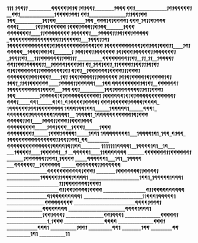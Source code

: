______________________111____________________
_____________________1¶¶11___________________
____________________¶¶¶¶¶1¶________1¶________
_____________________1¶1¶¶1________1¶¶¶______
_____¶¶1_____________1¶1¶¶___________¶¶¶1____
____¶¶1______________1¶¶¶¶____________1¶¶1___
___¶¶1_______________111¶¶_____________1¶¶___
__1¶¶________________1¶1¶¶______________1¶¶__
__¶¶¶________________1¶1¶¶_______________¶¶1_
__¶¶¶________________1¶11¶1______________¶¶¶_
__¶¶¶________1_______1¶11¶1____¶¶________¶¶¶_
__1¶¶¶_______1¶¶______¶11¶1___¶¶________1¶¶¶_
___¶¶¶¶_______¶¶¶1____11_¶¶__¶¶_________¶¶¶¶_
___1¶¶¶¶¶1___1¶¶¶¶____111¶1__¶¶1_______¶¶¶¶¶_
____¶¶¶¶¶¶¶¶¶¶¶¶¶¶¶___¶11¶¶__¶¶¶1___1¶¶¶11¶1_
_____1¶¶¶¶¶¶¶¶¶¶¶¶¶___1¶1¶¶__¶¶¶¶¶¶¶¶¶¶1_¶¶__
______1¶¶¶¶¶¶¶¶¶¶¶1___¶¶1¶¶__1¶¶¶_11____1¶1__
_________¶¶¶¶¶__1¶____¶¶1¶¶___1¶1_______1____
_____________1¶¶1_____¶¶11¶____¶¶¶¶¶_________
____________1¶1__¶¶¶1_¶¶¶¶¶11¶¶¶¶__¶¶1_______
__________1¶¶11¶1___111¶¶¶¶¶¶11___¶¶111______
__________¶¶¶¶¶¶¶__¶11¶1__11_11__1¶¶¶¶1______
_________¶¶11¶¶1_¶¶¶¶¶11__1_¶¶¶¶1_¶¶¶1¶1_____
_________¶1_1¶¶_1¶¶1_11_¶¶_¶¶11¶¶111¶1_¶1____
_________¶1_¶_1¶¶¶____¶¶¶11¶¶__¶¶¶__¶¶1¶1____
_________¶1¶1__1¶¶___¶¶¶¶1¶¶¶¶111____¶¶¶1____
_________¶¶¶_________¶¶¶¶1¶¶1¶¶¶1____1¶1_____
_________1¶¶_________1¶¶¶¶_111¶¶¶¶___¶¶______
____1¶____1¶_________1¶¶¶¶_1¶_1¶¶¶¶_1¶__1____
____1¶_______________¶1_11__¶1__¶¶¶¶____¶¶___
____1¶______________¶¶¶11¶___¶___¶¶¶1___1¶¶__
____¶¶_____________¶¶¶¶¶¶¶1¶1¶1__¶¶¶¶____¶¶1_
___1¶¶____________¶¶__¶¶¶¶_¶¶1___¶¶¶¶____1¶¶_
___¶¶1__________1¶¶___1¶¶¶_¶¶____¶¶¶11¶11¶¶¶1
__1¶¶__________1¶¶_____¶¶¶_1¶___1¶¶¶¶¶¶¶¶¶¶¶1
_1¶¶¶__________¶¶______¶1¶1_¶__1¶¶¶¶¶¶¶¶¶¶¶¶1
_¶¶¶1_________¶¶1______¶1¶1_¶_1¶¶¶¶____1¶¶¶¶1
_¶¶¶_________1¶¶_______¶¶¶1_¶¶¶¶1_______¶¶¶¶_
1¶¶¶_________¶¶¶_______1¶¶1¶¶¶¶_________¶¶¶¶_
1¶¶¶1____¶¶__1¶¶1______1¶¶¶¶¶1__________¶¶¶1_
¶¶¶¶¶___¶¶1___¶¶¶______¶¶¶¶1¶__________¶¶¶1__
1¶¶¶¶1_1¶¶____¶¶¶¶___¶¶¶¶¶1_¶_________1¶¶¶___
_¶¶¶¶¶11¶1____1¶¶¶11¶¶¶11¶¶_¶________1¶¶¶____
_¶¶¶¶¶¶¶¶¶_____1¶¶1¶¶¶__1¶¶_¶1______1¶¶¶_____
__¶¶¶¶¶¶¶¶1______1¶¶¶1__¶¶¶_¶1_____1¶¶1______
__1¶¶¶¶¶¶¶¶1___1¶¶¶¶1¶1_1¶¶_¶_____1¶¶________
___1¶¶¶¶¶¶¶¶¶¶¶¶¶¶¶11¶¶11¶¶_1_____¶¶_________
_____¶¶¶¶¶¶¶¶¶¶¶¶¶¶1_¶¶¶¶1¶_11___¶¶__________
________1111111¶¶¶¶1__1¶¶¶¶1¶1__1¶___________
______________1¶¶¶¶1____1¶¶¶¶¶1__1___________
______________¶¶¶¶¶1____11¶¶¶¶¶¶¶____________
______________¶¶¶¶¶¶____¶11_¶¶¶¶¶¶1__________
______________1¶¶¶¶¶¶___11¶_¶1_1¶¶¶¶_________
_______________¶¶¶¶¶¶1___1__¶1__1¶¶¶¶________
________________¶¶¶¶¶¶1__1__¶¶____¶¶¶¶_______
_________________¶¶¶¶¶¶¶_11_¶¶_____¶¶¶¶______
__________________¶¶¶¶¶¶¶¶¶_¶¶_____1¶¶¶1_____
___________________1¶¶¶¶¶¶¶11¶______¶¶¶1_____
_____________________1¶¶¶¶¶11¶¶¶1___¶¶¶¶1____
_______________________1¶¶1_1¶¶¶¶¶__1¶¶¶1____
_________________________111¶¶¶¶¶¶¶_1¶¶¶1____
_________________________¶11¶¶_1¶¶¶¶1¶¶¶¶____
_________________________¶11¶¶___¶¶¶¶¶¶¶¶____
_________________________¶1¶¶¶____¶¶¶¶¶¶1____
_________________________11¶¶¶____1¶¶¶¶¶1____
__________________________¶¶¶¶_____¶¶¶¶¶_____
__________________________¶¶¶¶_____1¶¶¶1_____
__________________________¶¶¶¶_____¶¶¶¶______
__________________________¶¶¶¶____1¶¶¶1______
__________________________1¶¶1____¶¶¶1_______
___________________________¶¶1___¶¶¶1________
___________________________¶¶___¶¶¶1_________
____________________________1_1¶¶¶___________
_____________________________¶¶¶¶____________
____________________________¶¶¶1_____________
___________________________¶¶¶1______________
__________________________1¶¶1_______________
__________________________¶¶1________________
_________________________1¶¶_________________
__________________________¶¶_________________
__________________________1¶1________________
___________________________11________________

<!---
sdeand/sdeand is a ✨ special ✨ repository because its `README.md` (this file) appears on your GitHub profile.
You can click the Preview link to take a look at your changes.
--->
